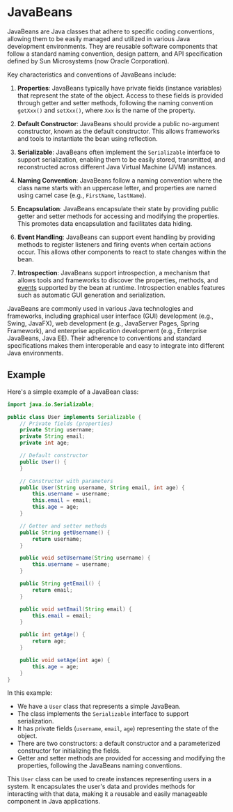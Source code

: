 # JavaBeans

JavaBeans are Java classes that adhere to specific coding conventions, allowing them to be easily managed and utilized in various Java development environments. They are reusable software components that follow a standard naming convention, design pattern, and API specification defined by Sun Microsystems (now Oracle Corporation).

Key characteristics and conventions of JavaBeans include:

1. **Properties**: JavaBeans typically have private fields (instance variables) that represent the state of the object. Access to these fields is provided through getter and setter methods, following the naming convention `getXxx()` and `setXxx()`, where `Xxx` is the name of the property.

2. **Default Constructor**: JavaBeans should provide a public no-argument constructor, known as the default constructor. This allows frameworks and tools to instantiate the bean using reflection.

3. **Serializable**: JavaBeans often implement the `Serializable` interface to support serialization, enabling them to be easily stored, transmitted, and reconstructed across different Java Virtual Machine (JVM) instances.

4. **Naming Convention**: JavaBeans follow a naming convention where the class name starts with an uppercase letter, and properties are named using camel case (e.g., `FirstName`, `lastName`).

5. **Encapsulation**: JavaBeans encapsulate their state by providing public getter and setter methods for accessing and modifying the properties. This promotes data encapsulation and facilitates data hiding.

6. **Event Handling**: JavaBeans can support event handling by providing methods to register listeners and firing events when certain actions occur. This allows other components to react to state changes within the bean.

7. **Introspection**: JavaBeans support introspection, a mechanism that allows tools and frameworks to discover the properties, methods, and [events](javabeans-events.md) supported by the bean at runtime. Introspection enables features such as automatic GUI generation and serialization.

JavaBeans are commonly used in various Java technologies and frameworks, including graphical user interface (GUI) development (e.g., Swing, JavaFX), web development (e.g., JavaServer Pages, Spring Framework), and enterprise application development (e.g., Enterprise JavaBeans, Java EE). Their adherence to conventions and standard specifications makes them interoperable and easy to integrate into different Java environments.

## Example

Here's a simple example of a JavaBean class:

```java
import java.io.Serializable;

public class User implements Serializable {
    // Private fields (properties)
    private String username;
    private String email;
    private int age;

    // Default constructor
    public User() {
    }

    // Constructor with parameters
    public User(String username, String email, int age) {
        this.username = username;
        this.email = email;
        this.age = age;
    }

    // Getter and setter methods
    public String getUsername() {
        return username;
    }

    public void setUsername(String username) {
        this.username = username;
    }

    public String getEmail() {
        return email;
    }

    public void setEmail(String email) {
        this.email = email;
    }

    public int getAge() {
        return age;
    }

    public void setAge(int age) {
        this.age = age;
    }
}
```

In this example:

- We have a `User` class that represents a simple JavaBean.
- The class implements the `Serializable` interface to support serialization.
- It has private fields (`username`, `email`, `age`) representing the state of the object.
- There are two constructors: a default constructor and a parameterized constructor for initializing the fields.
- Getter and setter methods are provided for accessing and modifying the properties, following the JavaBeans naming conventions.

This `User` class can be used to create instances representing users in a system. It encapsulates the user's data and provides methods for interacting with that data, making it a reusable and easily manageable component in Java applications.